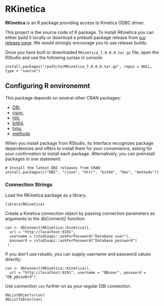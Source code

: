 # RKinetica

**RKinetica** is an R package providing access to Kinetica ODBC driver.

This project is the source code of R package. To install RKinetica you can either build it
locally or download a prebuilt package release from [our release page][RKinetica.build].
We would strongly encourage you to use release builds.

[RKinetica.build]: <https://github.com/kineticadb/RKinetica/releases>

Once you have built or downloaded `RKinetica_7.0.0.0.tar.gz` file, 
open the RStudio and use the following syntax in console:
```
install.packages("/path/to/RKinetica_7.0.0.0.tar.gz", repos = NULL, type = "source")
```


## Configuring R environemnt

This package depends on several other CRAN packages: 
* [DBI](https://cran.r-project.org/web/packages/DBI/index.html), 
* [rjson](https://cran.r-project.org/web/packages/rjson/index.html),
* [httr](https://cran.r-project.org/web/packages/httr/index.html), 
* [bit64](https://cran.r-project.org/web/packages/bit64/index.html), 
* [hms](https://cran.r-project.org/web/packages/hms/index.html), 
* [methods](https://cran.r-project.org/web/packages/R.methodsS3/index.html)

When you install package from RStudio, its interface recognizes package dependencies and offers
to install them for your convenience, asking for your confirmation to install each package. 
Alternatively, you can preinstall packages in one statement:

```
# Install the latest DBI releases from CRAN:
install.packages(c("DBI", "rjson", "httr", "bit64", "hms", "methods"))
```

### Connection Strings
Load the RKinetica package as a library. 

```
library(RKinetica)
```

Create a Kinetica connection object by passing connection parameters as arguments to the 
dbConnect() function:

```
con <- dbConnect(RKinetica::Kinetica(),
  url = "http://localhost:9191",
  username = rstudioapi::askForPassword("Database user"),
  password = rstudioapi::askForPassword("Database password")
 )
```

If you don't use rstudio, you can supply username and password values directly:

```
con <- dbConnect(RKinetica::Kinetica(),
  url = "http://localhost:9191", username = "DBuser", password = "DB_p@ssw0rd")
```

Use connection `con` further on as your regular DBI connection.

```
dbListObjects(con)
dbListTables(con)
```
